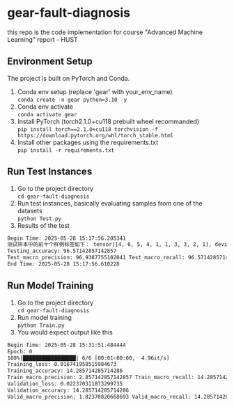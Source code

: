 # gear-fault-diagnosis
this repo is the code implementation for course "Advanced Machine Learning" report - HUST

## Environment Setup
The project is built on PyTorch and Conda.
1. Conda env setup (replace 'gear' with your_env_name)  
`conda create -n gear python=3.10 -y`  
2. Conda env activate  
`conda activate gear`  
3. Install PyTorch (torch2.1.0+cu118 prebuilt wheel recommanded)  
`pip install torch==2.1.0+cu118 torchvision -f https://download.pytorch.org/whl/torch_stable.html`
4. Install other packages using the requirements.txt  
`pip install -r requirements.txt`

## Run Test Instances
1. Go to the project directory  
`cd gear-fault-diagnosis`
2. Run test instances, basically evaluating samples from one of the datasets  
`python Test.py`
3. Results of the test  
```bash
Begin Time: 2025-05-28 15:17:56.205341
测试样本中的前十个样例标签如下： tensor([4, 6, 5, 4, 1, 1, 3, 3, 2, 1], device='cuda:0')
Testing_accuracy: 96.57142857142857  
Test_macro_precision: 96.9387755102041 Test_macro_recall: 96.57142857142857 Test_macro_f1_score: 96.54639947452725  
End Time: 2025-05-28 15:17:56.610228
```
## Run Model Training
1. Go to the project directory  
`cd gear-fault-diagnosis`
2. Run model training  
`python Train.py`
3. You would expect output like this  
```bash
Begin Time: 2025-05-28 15:31:51.484444  
Epoch: 0  
100%|█████████████████| 6/6 [00:01<00:00,  4.96it/s]  
Training_loss: 0.016741958515984673  
Training_accuracy: 14.285714285714286  
Train_macro_precision: 2.857142857142857 Train_macro_recall: 14.285714285714285 Train_macro_f1_score: 4.761904761904762  
Validation_loss: 0.022370311873299735  
Validation_accuracy: 14.285714285714286  
Valid_macro_precision: 1.82370820668693 Valid_macro_recall: 14.285714285714285 Valid_macro_f1_score: 3.234501347708895`  
```
